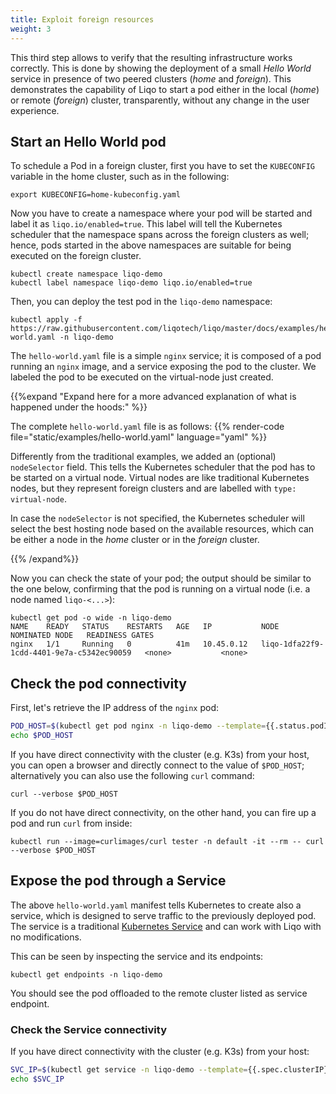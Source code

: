 ```yaml
---
title: Exploit foreign resources
weight: 3
---
```


This third step allows to verify that the resulting infrastructure works correctly.
This is done by showing the deployment of a small *Hello World*  service in presence of two peered clusters (*home* and *foreign*).
This demonstrates the capability of Liqo to start a pod either in the local (*home*) or remote (*foreign*) cluster, transparently, without any change in the user experience.

## Start an Hello World pod

To schedule a Pod in a foreign cluster, first you have to set the `KUBECONFIG` variable in the home cluster, such as in the following:

```shell script
export KUBECONFIG=home-kubeconfig.yaml
```

Now you have to create a namespace where your pod will be started and label it as ```liqo.io/enabled=true```. This label will tell the Kubernetes scheduler that the namespace spans across the foreign clusters as well; hence, pods started in the above namespaces are suitable for being executed on the foreign cluster.

```
kubectl create namespace liqo-demo
kubectl label namespace liqo-demo liqo.io/enabled=true
```

Then, you can deploy the test pod in the `liqo-demo` namespace:

```
kubectl apply -f https://raw.githubusercontent.com/liqotech/liqo/master/docs/examples/hello-world.yaml -n liqo-demo
```
The `hello-world.yaml` file is a simple `nginx` service; it is composed of a pod running an `nginx` image, and a service exposing the pod to the cluster. We labeled the pod to be executed on the virtual-node just created.

{{%expand "Expand here for a more advanced explanation of what is happened under the hoods:" %}}

The complete `hello-world.yaml` file is as follows:
{{% render-code file="static/examples/hello-world.yaml" language="yaml" %}}


Differently from the traditional examples, we added an (optional) `nodeSelector` field. This tells the Kubernetes scheduler that the pod has to be started on a virtual node. Virtual nodes are like traditional Kubernetes nodes, but they represent foreign clusters and are labelled with `type: virtual-node`.

In case the `nodeSelector` is not specified, the Kubernetes scheduler will select the best hosting node based on the available resources, which can be either a node in the *home* cluster or in the *foreign* cluster.

{{% /expand%}}

Now you can check the state of your pod; the output should be similar to the one below, confirming that the pod is running on a virtual node (i.e. a node named `liqo-<...>`):

```
kubectl get pod -o wide -n liqo-demo
NAME    READY   STATUS    RESTARTS   AGE   IP           NODE                                      NOMINATED NODE   READINESS GATES
nginx   1/1     Running   0          41m   10.45.0.12   liqo-1dfa22f9-1cdd-4401-9e7a-c5342ec90059   <none>           <none>
```

## Check the pod connectivity

First, let's retrieve the IP address of the `nginx` pod:

```bash
POD_HOST=$(kubectl get pod nginx -n liqo-demo --template={{.status.podIP}})
echo $POD_HOST
```

If you have direct connectivity with the cluster (e.g. K3s) from your host, you can open a browser and directly connect to the value of `$POD_HOST`; alternatively you can also use the following `curl` command:

```
curl --verbose $POD_HOST
```

If you do not have direct connectivity, on the other hand, you can fire up a pod and run `curl` from inside:

```
kubectl run --image=curlimages/curl tester -n default -it --rm -- curl --verbose $POD_HOST
```

## Expose the pod through a Service

The above `hello-world.yaml` manifest tells Kubernetes to create also a service, which is designed to serve traffic to the previously deployed pod.
The service is a traditional [Kubernetes Service](https://kubernetes.io/docs/concepts/services-networking/service/) and can work with Liqo with no modifications.

This can be seen by inspecting the service and its endpoints:

```kubectl get endpoints -n liqo-demo```

You should see the pod offloaded to the remote cluster listed as service endpoint.

<!-- TODO: report the output of this command -->


### Check the Service connectivity

If you have direct connectivity with the cluster (e.g. K3s) from your host:

```bash
SVC_IP=$(kubectl get service -n liqo-demo --template={{.spec.clusterIP}})
echo $SVC_IP
```

<!-- TODO:  add a 'curl' command or something like that that shows that the pod returns the expected page. Show that the command is exactly the same in either cases (i.e., when the pod is local, when the pod is remote) -->
